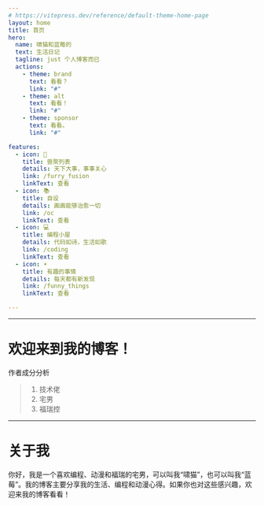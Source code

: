 ```yaml
---
# https://vitepress.dev/reference/default-theme-home-page
layout: home
title: 首页
hero:
  name: 啸猫和蓝莓的
  text: 生活日记
  tagline: just 个人博客而已
  actions:
    - theme: brand
      text: 看看？
      link: "#"
    - theme: alt
      text: 看看！
      link: "#"
    - theme: sponsor
      text: 看看。
      link: "#"

features:
  - icon: 🦊
    title: 兽聚列表
    details: 天下大事，事事关心
    link: /furry_fusion
    linkText: 查看
  - icon: 📚
    title: 自设
    details: 画画能够治愈一切
    link: /oc
    linkText: 查看
  - icon: 💻
    title: 编程小屋
    details: 代码如诗，生活如歌
    link: /coding
    linkText: 查看
  - icon: ☀
    title: 有趣的事情
    details: 每天都有新发现
    link: /funny_things
    linkText: 查看

---
```


---

# 欢迎来到我的博客！

作者成分分析

> 1. 技术佬
> 2. 宅男
> 3. 福瑞控


---

# 关于我

你好，我是一个喜欢编程、动漫和福瑞的宅男，可以叫我“啸猫”，也可以叫我“蓝莓”。我的博客主要分享我的生活、编程和动漫心得。如果你也对这些感兴趣，欢迎来我的博客看看！
